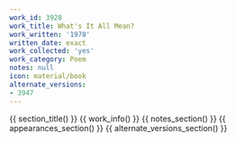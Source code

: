 ```yaml
---
work_id: 3928
work_title: What's It All Mean?
work_written: '1978'
written_date: exact
work_collected: 'yes'
work_category: Poem
notes: null
icon: material/book
alternate_versions:
- 3947
---
```


{{ section_title() }}
{{ work_info() }}
{{ notes_section() }}
{{ appearances_section() }}
{{ alternate_versions_section() }}